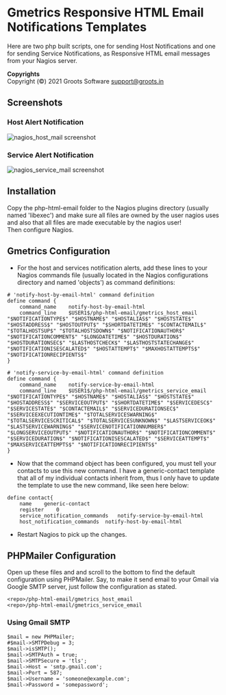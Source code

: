 # Gmetrics Responsive HTML Email Notifications Templates

Here are two php built scripts, one for sending Host Notifications and one for sending Service Notifications, as Responsive HTML email messages from your Nagios server.

**Copyrights**  
Copyright (&#169;) 2021 Groots Software <support@groots.in>

## Screenshots
### Host Alert Notification
![nagios_host_mail screenshot](https://github.com/grootsadmin/gmetrics_email_template/blob/GitHub/image-examples/host_html_email.png?raw=true)

### Service Alert Notification
![nagios_service_mail screenshot](https://github.com/grootsadmin/gmetrics_email_template/blob/GitHub/image-examples/service_html_email.png?raw=true)

## Installation
Copy the php-html-email folder to the Nagios plugins directory (usually named 'libexec') and make sure all files are owned by the user nagios uses and also that all files are made executable by the nagios user!  
Then configure Nagios.

## Gmetrics Configuration
* For the host and services notification alerts, add these lines to your Nagios commands file (usually located in the Nagios configurations directory and named 'objects') as command definitions:

```
# 'notify-host-by-email-html' command definition
define command {
	command_name	notify-host-by-email-html
	command_line    $USER1$/php-html-email/gmetrics_host_email "$NOTIFICATIONTYPE$" "$HOSTNAME$" "$HOSTALIAS$" "$HOSTSTATE$" "$HOSTADDRESS$" "$HOSTOUTPUT$" "$SHORTDATETIME$" "$CONTACTEMAIL$" "$TOTALHOSTSUP$" "$TOTALHOSTSDOWN$" "$NOTIFICATIONAUTHOR$" "$NOTIFICATIONCOMMENT$" "$LONGDATETIME$" "$HOSTDURATION$" "$HOSTDURATIONSEC$" "$LASTHOSTCHECK$" "$LASTHOSTSTATECHANGE$" "$NOTIFICATIONISESCALATED$" "$HOSTATTEMPT$" "$MAXHOSTATTEMPTS$" "$NOTIFICATIONRECIPIENTS$"
}

# 'notify-service-by-email-html' command definition
define command {
	command_name	notify-service-by-email-html
	command_line	$USER1$/php-html-email/gmetrics_service_email "$NOTIFICATIONTYPE$" "$HOSTNAME$" "$HOSTALIAS$" "$HOSTSTATE$" "$HOSTADDRESS$" "$SERVICEOUTPUT$" "$SHORTDATETIME$" "$SERVICEDESC$" "$SERVICESTATE$" "$CONTACTEMAIL$" "$SERVICEDURATIONSEC$" "$SERVICEEXECUTIONTIME$" "$TOTALSERVICESWARNING$" "$TOTALSERVICESCRITICAL$" "$TOTALSERVICESUNKNOWN$" "$LASTSERVICEOK$" "$LASTSERVICEWARNING$" "$SERVICENOTIFICATIONNUMBER$" "$LONGSERVICEOUTPUT$" "$NOTIFICATIONAUTHOR$" "$NOTIFICATIONCOMMENT$" "$SERVICEDURATION$" "$NOTIFICATIONISESCALATED$" "$SERVICEATTEMPT$" "$MAXSERVICEATTEMPTS$" "$NOTIFICATIONRECIPIENTS$"
}
```

* Now that the command object has been configured, you must tell your contacts to use this new command. I have a generic-contact template that all of my individual contacts inherit from, thus I only have to update the template to use the new command, like seen here below:

```
define contact{
	name	generic-contact
	register	0
	service_notification_commands	notify-service-by-email-html
	host_notification_commands	notify-host-by-email-html
```

* Restart Nagios to pick up the changes.

## PHPMailer Configuration

Open up these files and and scroll to the bottom to find the default configuration using PHPMailer. Say, to make it send email to your Gmail via Google SMTP server, just follow the configuration as stated.
```
<repo>/php-html-email/gmetrics_host_email
<repo>/php-html-email/gmetrics_service_email
```

### Using Gmail SMTP

```
$mail = new PHPMailer;
#$mail->SMTPDebug = 3;
$mail->isSMTP();
$mail->SMTPAuth = true;
$mail->SMTPSecure = 'tls';
$mail->Host = 'smtp.gmail.com';
$mail->Port = 587;
$mail->Username = 'someone@example.com';
$mail->Password = 'somepassword';
```
